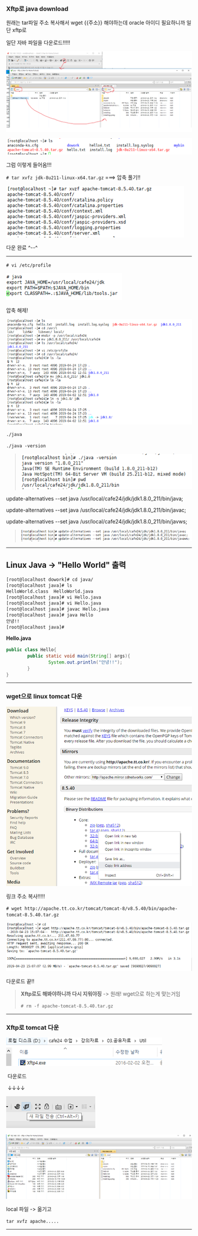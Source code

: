 ### Xftp로 java download

원래는 tar파일 주소 복사해서 wget {{주소}} 해야하는데 oracle 아이디 필요하니까 일단 xftp로

일단 자바 파일을 다운로드!!!!! 

![1556003697413](assets/1556003697413.png)

![1556003717070](assets/1556003717070.png)

그럼 이렇게 들어옴!!!

`# tar xvfz jdk-8u211-linux-x64.tar.gz`    ===> 압축 풀기!!

![1556003967808](assets/1556003967808.png)

다운 완료 ^--^

---

`# vi /etc/profile` 

![1556007190096](assets/1556007190096.png)

압축 해제!

![1556094505423](assets/1556094505423.png)

`./java`

`./java -version`

> ![1556007771598](assets/1556007771598.png)

update-alternatives --set java /usr/local/cafe24/jdk/jdk1.8.0_211/bin/java;

update-alternatives --set java /usr/local/cafe24/jdk/jdk1.8.0_211/bin/javac;

update-alternatives --set java /usr/local/cafe24/jdk/jdk1.8.0_211/bin/javws;

> ![1556007907801](assets/1556007907801.png)

---

##  Linux Java -> "Hello World" 출력

```shell
[root@localhost dowork]# cd java/
[root@localhost java]# ls
HelloWorld.class  HelloWorld.java
[root@localhost java]# vi Hello.java
[root@localhost java]# vi Hello.java
[root@localhost java]# javac Hello.java 
[root@localhost java]# java Hello
안녕!!
[root@localhost java]# 

```

**Hello.java**

```java
public class Hello{
        public static void main(String[] args){
                System.out.println("안녕!!");
        }
}
```



------

### wget으로 linux tomcat 다운

![1556002703627](assets/1556002703627.png)

링크 주소 복사!!!!!

`# wget http://apache.tt.co.kr/tomcat/tomcat-8/v8.5.40/bin/apache-tomcat-8.5.40.tar.gz`

![1556002740731](assets/1556002740731.png)

다운로드 끝!!

>  **Xftp로도 해봐야하니까 다시 지워야징** -> 원래! wget으로 하는게 맞는거임
>
> `# rm -f apache-tomcat-8.5.40.tar.gz `

---

### Xftp로 tomcat 다운

![1556002959965](assets/1556002959965.png)

​																			다운로드

​																				↓↓↓↓

![1556003006100](assets/1556003006100.png)



![1556003012914](assets/1556003012914.png)

local 파일 -> 옮기고

`tar xvfz apache.....`

------





